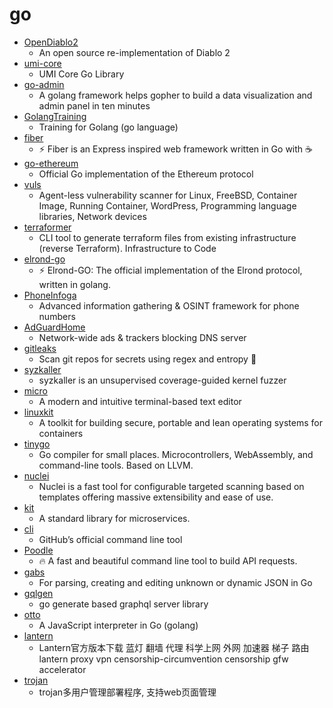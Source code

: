 # go
- [OpenDiablo2](https://github.com/OpenDiablo2/OpenDiablo2)
  - An open source re-implementation of Diablo 2
- [umi-core](https://github.com/umi-top/umi-core)
  - UMI Core Go Library
- [go-admin](https://github.com/GoAdminGroup/go-admin)
  - A golang framework helps gopher to build a data visualization and admin panel in ten minutes
- [GolangTraining](https://github.com/GoesToEleven/GolangTraining)
  - Training for Golang (go language)
- [fiber](https://github.com/gofiber/fiber)
  - ⚡️ Fiber is an Express inspired web framework written in Go with ☕️
- [go-ethereum](https://github.com/ethereum/go-ethereum)
  - Official Go implementation of the Ethereum protocol
- [vuls](https://github.com/future-architect/vuls)
  - Agent-less vulnerability scanner for Linux, FreeBSD, Container Image, Running Container, WordPress, Programming language libraries, Network devices
- [terraformer](https://github.com/GoogleCloudPlatform/terraformer)
  - CLI tool to generate terraform files from existing infrastructure (reverse Terraform). Infrastructure to Code
- [elrond-go](https://github.com/ElrondNetwork/elrond-go)
  - ⚡ Elrond-GO: The official implementation of the Elrond protocol, written in golang.
- [PhoneInfoga](https://github.com/sundowndev/PhoneInfoga)
  - Advanced information gathering & OSINT framework for phone numbers
- [AdGuardHome](https://github.com/AdguardTeam/AdGuardHome)
  - Network-wide ads & trackers blocking DNS server
- [gitleaks](https://github.com/zricethezav/gitleaks)
  - Scan git repos for secrets using regex and entropy 🔑
- [syzkaller](https://github.com/google/syzkaller)
  - syzkaller is an unsupervised coverage-guided kernel fuzzer
- [micro](https://github.com/zyedidia/micro)
  - A modern and intuitive terminal-based text editor
- [linuxkit](https://github.com/linuxkit/linuxkit)
  - A toolkit for building secure, portable and lean operating systems for containers
- [tinygo](https://github.com/tinygo-org/tinygo)
  - Go compiler for small places. Microcontrollers, WebAssembly, and command-line tools. Based on LLVM.
- [nuclei](https://github.com/projectdiscovery/nuclei)
  - Nuclei is a fast tool for configurable targeted scanning based on templates offering massive extensibility and ease of use.
- [kit](https://github.com/go-kit/kit)
  - A standard library for microservices.
- [cli](https://github.com/cli/cli)
  - GitHub’s official command line tool
- [Poodle](https://github.com/Clivern/Poodle)
  - 🔥 A fast and beautiful command line tool to build API requests.
- [gabs](https://github.com/Jeffail/gabs)
  - For parsing, creating and editing unknown or dynamic JSON in Go
- [gqlgen](https://github.com/99designs/gqlgen)
  - go generate based graphql server library
- [otto](https://github.com/robertkrimen/otto)
  - A JavaScript interpreter in Go (golang)
- [lantern](https://github.com/getlantern/lantern)
  - Lantern官方版本下载 蓝灯 翻墙 代理 科学上网 外网 加速器 梯子 路由 lantern proxy vpn censorship-circumvention censorship gfw accelerator
- [trojan](https://github.com/Jrohy/trojan)
  - trojan多用户管理部署程序, 支持web页面管理
